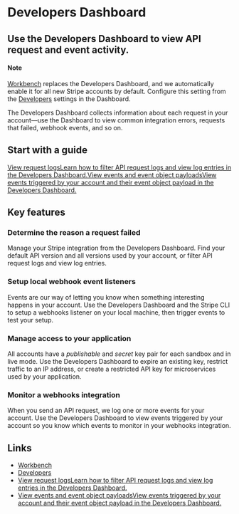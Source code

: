 # Developers Dashboard

## Use the Developers Dashboard to view API request and event activity.

#### Note

[Workbench](https://docs.stripe.com/workbench) replaces the Developers
Dashboard, and we automatically enable it for all new Stripe accounts by
default. Configure this setting from the
[Developers](https://dashboard.stripe.com/settings/developers) settings in the
Dashboard.

The Developers Dashboard collects information about each request in your
account—use the Dashboard to view common integration errors, requests that
failed, webhook events, and so on.

## Start with a guide

[View request logsLearn how to filter API request logs and view log entries in
the Developers
Dashboard.](https://docs.stripe.com/development/dashboard/request-logs)[View
events and event object payloadsView events triggered by your account and their
event object payload in the Developers
Dashboard.](https://docs.stripe.com/development/dashboard/events)
## Key features

### Determine the reason a request failed

Manage your Stripe integration from the Developers Dashboard. Find your default
API version and all versions used by your account, or filter API request logs
and view log entries.

### Setup local webhook event listeners

Events are our way of letting you know when something interesting happens in
your account. Use the Developers Dashboard and the Stripe CLI to setup a
webhooks listener on your local machine, then trigger events to test your setup.

### Manage access to your application

All accounts have a *publishable* and *secret* key pair for each sandbox and in
live mode. Use the Developers Dashboard to expire an existing key, restrict
traffic to an IP address, or create a restricted API key for microservices used
by your application.

### Monitor a webhooks integration

When you send an API request, we log one or more events for your account. Use
the Developers Dashboard to view events triggered by your account so you know
which events to monitor in your webhooks integration.

## Links

- [Workbench](https://docs.stripe.com/workbench)
- [Developers](https://dashboard.stripe.com/settings/developers)
- [View request logsLearn how to filter API request logs and view log entries in
the Developers
Dashboard.](https://docs.stripe.com/development/dashboard/request-logs)
- [View events and event object payloadsView events triggered by your account
and their event object payload in the Developers
Dashboard.](https://docs.stripe.com/development/dashboard/events)